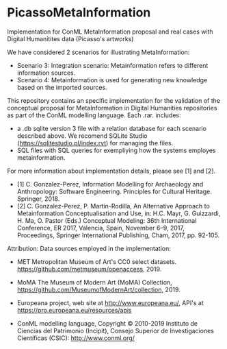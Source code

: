 # PicassoMetaInformation
Implementation for ConML MetaInformation proposal and real cases with Digital Humanitites data (Picasso's artworks)

We have considered 2 scenarios for illustrating MetaInformation:

- Scenario 3: Integration scenario: Metainformation refers to different information sources.
- Scenario 4: Metainformation is used for generating new knowledge based on the imported sources.


This repository contains an specific implementation for the validation of the conceptual proposal for MetaInformation in Digital Humanities repositories as part of the ConML modelling language. Each .rar. includes: 
- a .db sqlite version 3 file with a relation database for each scenario described above. We recomend SQLite Studio (https://sqlitestudio.pl/index.rvt) for managing the files.
- SQL files with SQL queries for exempliying how the systems employes metainformation.

For more information about implementation details, please see [1] and [2].
- [1] C. Gonzalez-Perez, Information Modelling for Archaeology and Anthropology: Software Engineering. Principles for Cultural Heritage. Springer, 2018.
- [2] C. Gonzalez-Perez, P. Martin-Rodilla, An Alternative Approach to Metainformation Conceptualisation and Use, in: H.C. Mayr, G. Guizzardi, H. Ma, O. Pastor (Eds.) Conceptual Modeling: 36th International Conference, ER 2017, Valencia, Spain, November 6–9, 2017, Proceedings, Springer International Publishing, Cham, 2017, pp. 92-105.


Attribution: Data sources employed in the implementation:

- MET Metropolitan Museum of Art's CC0 select datasets. https://github.com/metmuseum/openaccess, 2019.
- MoMA The Museum of Modern Art (MoMA) Collection, https://github.com/MuseumofModernArt/collection, 2019.
- Europeana project, web site at http://www.europeana.eu/, API's at https://pro.europeana.eu/resources/apis

- ConML modelling language, Copyright © 2010-2019 Instituto de Ciencias del Patrimonio (Incipit), Consejo Superior de Investigaciones Científicas (CSIC): http://www.conml.org/
